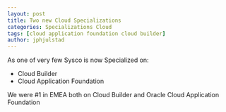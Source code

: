 ```yaml
---
layout: post
title: Two new Cloud Specializations
categories: Specializations Cloud
tags: [cloud application foundation cloud builder]
author: jphjulstad
---
```

As one of very few Sysco is now Specialized on:
* Cloud Builder
* Cloud Application Foundation

We were #1 in EMEA both on Cloud Builder and Oracle Cloud Application Foundation
